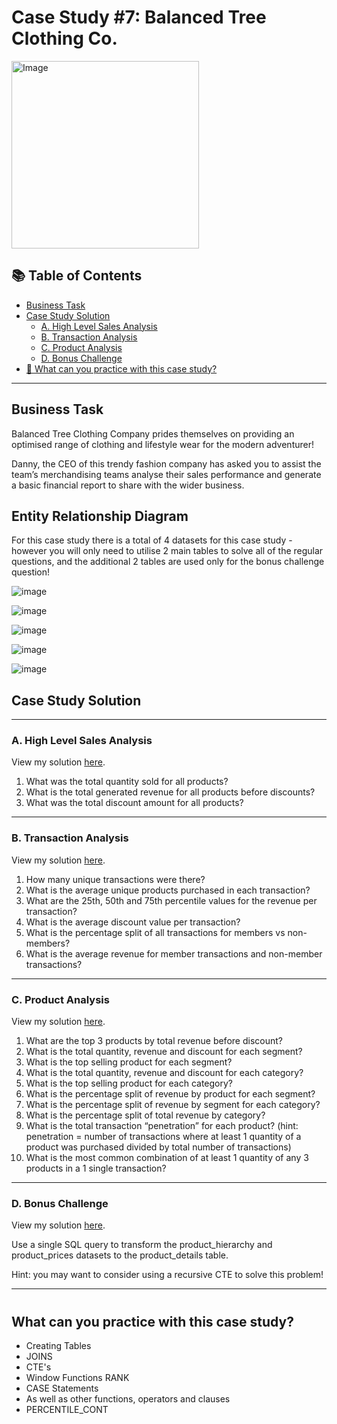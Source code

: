# Case Study #7: Balanced Tree Clothing Co.

<img src="https://8weeksqlchallenge.com/images/case-study-designs/7.png" alt="Image" width="300" height="300">

## 📚 Table of Contents
- [Business Task](#business-task)
- [Case Study Solution](#case-study-solution)
  - [A. High Level Sales Analysis](#a-high-level-sales-analysis)
  - [B. Transaction Analysis](#b-transaction-analysis)
  - [C. Product Analysis](#c-product-analysis)
  - [D. Bonus Challenge](#d-bonus-challenge)
- [📃 What can you practice with this case study?](#what-can-you-practice-with-this-case-study)

***

## Business Task

Balanced Tree Clothing Company prides themselves on providing an optimised range of clothing and lifestyle wear for the modern adventurer!

Danny, the CEO of this trendy fashion company has asked you to assist the team’s merchandising teams analyse their sales performance and generate a basic financial report to share with the wider business.

## Entity Relationship Diagram
For this case study there is a total of 4 datasets for this case study - however you will only need to utilise 2 main tables to solve all of the regular questions, and the additional 2 tables are used only for the bonus challenge question!

![image](https://user-images.githubusercontent.com/101379141/199987521-b92c9ea7-3aa3-499f-9480-f05b31de9b58.png)

![image](https://user-images.githubusercontent.com/101379141/199987654-65cb6974-93c2-4c17-83ba-78f0ca7af532.png)

![image](https://user-images.githubusercontent.com/101379141/199987769-fb0a7363-d025-4d15-951e-6e779b733df6.png)

![image](https://user-images.githubusercontent.com/101379141/199987882-85b57005-baa6-4dfc-8199-5b5d45c4ccc0.png)

![image](https://user-images.githubusercontent.com/101379141/199987928-3da7a54c-a7e7-4a0d-8483-4c865d7acb85.png)


## Case Study Solution

***

### A. High Level Sales Analysis

View my solution [here](https://github.com/minhthien2601/8-Weeks-SQL-Challenge/blob/abdf40e30017cb5c6b1ffd34209161462fba898b/8-WEEK-SQL-CHALLENGE/Case%20Study%20%237%20-%20Balanced%20Tree%20Clothing%20Co/A.High%20Level%20Sales%20Analysis.md).

1. What was the total quantity sold for all products?
2. What is the total generated revenue for all products before discounts?
3. What was the total discount amount for all products?

***

### B. Transaction Analysis


View my solution [here](https://github.com/minhthien2601/8-Weeks-SQL-Challenge/blob/abdf40e30017cb5c6b1ffd34209161462fba898b/8-WEEK-SQL-CHALLENGE/Case%20Study%20%237%20-%20Balanced%20Tree%20Clothing%20Co/B.Transaction_Analysis.md).

1. How many unique transactions were there?
2. What is the average unique products purchased in each transaction?
3. What are the 25th, 50th and 75th percentile values for the revenue per transaction?
4. What is the average discount value per transaction?
5. What is the percentage split of all transactions for members vs non-members?
6. What is the average revenue for member transactions and non-member transactions?
***

### C. Product Analysis

View my solution [here](https://github.com/minhthien2601/8-Weeks-SQL-Challenge/blob/abdf40e30017cb5c6b1ffd34209161462fba898b/8-WEEK-SQL-CHALLENGE/Case%20Study%20%237%20-%20Balanced%20Tree%20Clothing%20Co/C.Product_Analysis.md).

1. What are the top 3 products by total revenue before discount?
2. What is the total quantity, revenue and discount for each segment?
3. What is the top selling product for each segment?
4. What is the total quantity, revenue and discount for each category?
5. What is the top selling product for each category?
6. What is the percentage split of revenue by product for each segment?
7. What is the percentage split of revenue by segment for each category?
8. What is the percentage split of total revenue by category?
9. What is the total transaction “penetration” for each product? (hint: penetration = number of transactions where at least 1 quantity of a product was purchased divided by total number of transactions)
10. What is the most common combination of at least 1 quantity of any 3 products in a 1 single transaction?
  

***
### D. Bonus Challenge
View my solution [here](https://github.com/minhthien2601/8-Weeks-SQL-Challenge/blob/abdf40e30017cb5c6b1ffd34209161462fba898b/8-WEEK-SQL-CHALLENGE/Case%20Study%20%237%20-%20Balanced%20Tree%20Clothing%20Co/D.Bonus%20Challenge.md).

Use a single SQL query to transform the product_hierarchy and product_prices datasets to the product_details table.

Hint: you may want to consider using a recursive CTE to solve this problem!

***
#
## What can you practice with this case study?
- Creating Tables
- JOINS
- CTE's
- Window Functions RANK
- CASE Statements
- As well as other functions, operators and clauses
- PERCENTILE_CONT 

